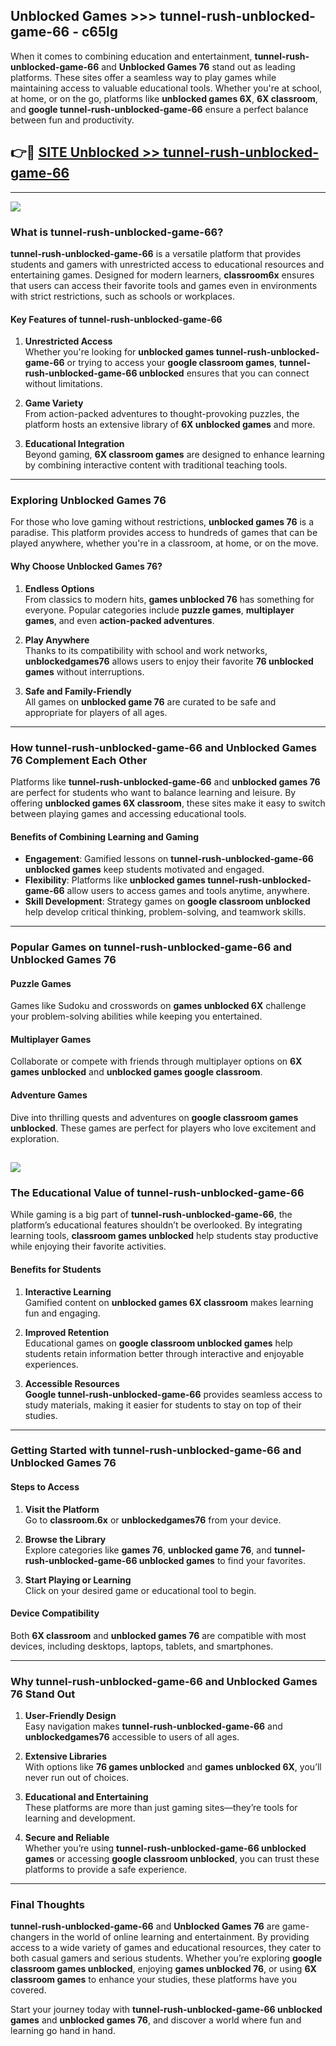 ## Unblocked Games >>> tunnel-rush-unblocked-game-66 - c65lg 

When it comes to combining education and entertainment, **tunnel-rush-unblocked-game-66** and **Unblocked Games 76** stand out as leading platforms. These sites offer a seamless way to play games while maintaining access to valuable educational tools. Whether you're at school, at home, or on the go, platforms like **unblocked games 6X**, **6X classroom**, and **google tunnel-rush-unblocked-game-66** ensure a perfect balance between fun and productivity.
## 👉🔴 [SITE Unblocked >> tunnel-rush-unblocked-game-66](http://unblockedgames.edu.pl?title=tunnel-rush-unblocked-game-66&ref=24J)
---
<a href="http://unblockedgames.edu.pl?title=tunnel-rush-unblocked-game-66&ref=24J/"><img src="https://github.com/user-attachments/assets/438f12ca-57a4-47a3-8ead-c64da593a1e5"/></a>
### What is tunnel-rush-unblocked-game-66?  

**tunnel-rush-unblocked-game-66** is a versatile platform that provides students and gamers with unrestricted access to educational resources and entertaining games. Designed for modern learners, **classroom6x** ensures that users can access their favorite tools and games even in environments with strict restrictions, such as schools or workplaces.  

#### Key Features of tunnel-rush-unblocked-game-66  

1. **Unrestricted Access**  
   Whether you're looking for **unblocked games tunnel-rush-unblocked-game-66** or trying to access your **google classroom games**, **tunnel-rush-unblocked-game-66 unblocked** ensures that you can connect without limitations.  

2. **Game Variety**  
   From action-packed adventures to thought-provoking puzzles, the platform hosts an extensive library of **6X unblocked games** and more.  

3. **Educational Integration**  
   Beyond gaming, **6X classroom games** are designed to enhance learning by combining interactive content with traditional teaching tools.  



---

### Exploring Unblocked Games 76  

For those who love gaming without restrictions, **unblocked games 76** is a paradise. This platform provides access to hundreds of games that can be played anywhere, whether you're in a classroom, at home, or on the move.  

#### Why Choose Unblocked Games 76?  

1. **Endless Options**  
   From classics to modern hits, **games unblocked 76** has something for everyone. Popular categories include **puzzle games**, **multiplayer games**, and even **action-packed adventures**.  

2. **Play Anywhere**  
   Thanks to its compatibility with school and work networks, **unblockedgames76** allows users to enjoy their favorite **76 unblocked games** without interruptions.  

3. **Safe and Family-Friendly**  
   All games on **unblocked game 76** are curated to be safe and appropriate for players of all ages.  

---

### How tunnel-rush-unblocked-game-66 and Unblocked Games 76 Complement Each Other  

Platforms like **tunnel-rush-unblocked-game-66** and **unblocked games 76** are perfect for students who want to balance learning and leisure. By offering **unblocked games 6X classroom**, these sites make it easy to switch between playing games and accessing educational tools.  

#### Benefits of Combining Learning and Gaming  

- **Engagement**: Gamified lessons on **tunnel-rush-unblocked-game-66 unblocked games** keep students motivated and engaged.  
- **Flexibility**: Platforms like **unblocked games tunnel-rush-unblocked-game-66** allow users to access games and tools anytime, anywhere.  
- **Skill Development**: Strategy games on **google classroom unblocked** help develop critical thinking, problem-solving, and teamwork skills.  

---

### Popular Games on tunnel-rush-unblocked-game-66 and Unblocked Games 76  

#### Puzzle Games  

Games like Sudoku and crosswords on **games unblocked 6X** challenge your problem-solving abilities while keeping you entertained.  

#### Multiplayer Games  

Collaborate or compete with friends through multiplayer options on **6X games unblocked** and **unblocked games google classroom**.  

#### Adventure Games  

Dive into thrilling quests and adventures on **google classroom games unblocked**. These games are perfect for players who love excitement and exploration.  

<a href="http://download.freeplayer.one?title=tunnel-rush-unblocked-game-66&ref=23D/"><img src="https://github.com/user-attachments/assets/fe0c3e91-c8e1-489c-acf0-e2f614c12fb8"/></a>
---

### The Educational Value of tunnel-rush-unblocked-game-66  

While gaming is a big part of **tunnel-rush-unblocked-game-66**, the platform’s educational features shouldn’t be overlooked. By integrating learning tools, **classroom games unblocked** help students stay productive while enjoying their favorite activities.  

#### Benefits for Students  

1. **Interactive Learning**  
   Gamified content on **unblocked games 6X classroom** makes learning fun and engaging.  

2. **Improved Retention**  
   Educational games on **google classroom unblocked games** help students retain information better through interactive and enjoyable experiences.  

3. **Accessible Resources**  
   **Google tunnel-rush-unblocked-game-66** provides seamless access to study materials, making it easier for students to stay on top of their studies.  

---

### Getting Started with tunnel-rush-unblocked-game-66 and Unblocked Games 76  

#### Steps to Access  

1. **Visit the Platform**  
   Go to **classroom.6x** or **unblockedgames76** from your device.  

2. **Browse the Library**  
   Explore categories like **games 76**, **unblocked game 76**, and **tunnel-rush-unblocked-game-66 unblocked games** to find your favorites.  

3. **Start Playing or Learning**  
   Click on your desired game or educational tool to begin.  

#### Device Compatibility  

Both **6X classroom** and **unblocked games 76** are compatible with most devices, including desktops, laptops, tablets, and smartphones.  

---

### Why tunnel-rush-unblocked-game-66 and Unblocked Games 76 Stand Out  

1. **User-Friendly Design**  
   Easy navigation makes **tunnel-rush-unblocked-game-66** and **unblockedgames76** accessible to users of all ages.  

2. **Extensive Libraries**  
   With options like **76 games unblocked** and **games unblocked 6X**, you’ll never run out of choices.  

3. **Educational and Entertaining**  
   These platforms are more than just gaming sites—they’re tools for learning and development.  

4. **Secure and Reliable**  
   Whether you’re using **tunnel-rush-unblocked-game-66 unblocked games** or accessing **google classroom unblocked**, you can trust these platforms to provide a safe experience.  

---

### Final Thoughts  

**tunnel-rush-unblocked-game-66** and **Unblocked Games 76** are game-changers in the world of online learning and entertainment. By providing access to a wide variety of games and educational resources, they cater to both casual gamers and serious students. Whether you’re exploring **google classroom games unblocked**, enjoying **games unblocked 76**, or using **6X classroom games** to enhance your studies, these platforms have you covered.  

Start your journey today with **tunnel-rush-unblocked-game-66 unblocked games** and **unblocked games 76**, and discover a world where fun and learning go hand in hand.  